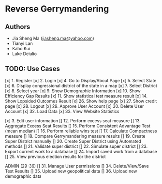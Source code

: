 # Reverse Gerrymandering
## Authors
* Jia Sheng Ma (jiasheng.ma@yahoo.com)
* Tianyi Lan
* Kaho Kui
* Luke Deiulio

## TODO: Use Cases
[x]  1. Register
[x]  2. Login
[x]  4. Go to Display/About Page
[x]  5. Select State
[x]  6. Display congressional district of the state in a map
[x]  7. Select District
[x]  8. Select year
[x]  9. Show Demographic Information
[x]  10. Show Efficiency Gap Results
[x]  11. Show statistical test measure result
[x]  14. Show Lopsided Outcomes Result
[x]  26. Show help page
[x]  27. Show credit page
[x]  28. Logout
[x]  29. Approve User Account
[x]  30. Delete User Account
[x]  32. Load Data
[x]  33. View Website Statistics

[x]  3. Edit user information
[]  12. Perform excess seat measure
[]  13. Aggregate Excess Seat Results
[]  15. Perform Consistent Advantage Test (mean median)
[]  16. Perform reliable wins test
[]  17. Calculate Compactness measure
[]  18. Compare Gerrymandering measure results
[]  19. Create Super District manually
[]  20. Create Super District using Automated methods
[]  21. Validate super district
[]  22. Simulate super district
[]  23. Export current work to a database
[]  24. Import saved work from a database
[]  25. View previous election results for the district

ADMIN (29-36)
[]  31. Manage User permissions
[]  34. Delete/View/Save Test Results
[]  35. Upload new geopolitical data
[]  36. Upload new demographic data
